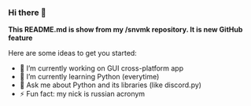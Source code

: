 ### Hi there 👋

**This README.md is show from my /snvmk repository. It is new GitHub feature**

Here are some ideas to get you started:

- 🔭 I’m currently working on GUI cross-platform app
- 🌱 I’m currently learning Python (everytime)
- 💬 Ask me about Python and its libraries (like discord.py)
- ⚡ Fun fact: my nick is russian acronym

